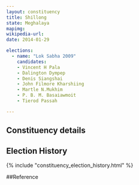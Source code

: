 ```yaml
---
layout: constituency
title: Shillong
state: Meghalaya
mapimg: 
wikipedia-url: 
date: 2014-01-29

elections: 
  - name: "Lok Sabha 2009"
    candidates: 
    - Vincent H Pala 
    - Dalington Dympep 
    - Denis Siangshai 
    - John Filmore Kharshiing 
    - Martle N.Mukhim 
    - P. B. M. Basaiawmoit 
    - Tierod Passah 

---
```

## Constituency details


## Election History
{% include "constituency_election_history.html" %}

##Reference
